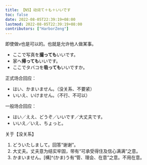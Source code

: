 ```yaml
---
title: 【N5】动词て＋も＋いいです
toc: false
date: 2022-08-05T22:39:19+08:00
lastmod: 2022-08-05T22:39:19+08:00
contributors: ["HarborZeng"]
---
```


即使做v也是可以的。也就是允许他人做某事。

- ここで写真を**撮っても**いいです。
- 家へ**帰っても**いいです。
- ここでタバコを**吸っても**いいですか。

正式场合回应：

- はい、かまいません。（没关系、不要紧）
- いいえ、いけません。（不行、不可以）

一般场合回应：

- はい／ええ、どうぞ／いいです／大丈夫です。
- いいえ／いえ、ちょっと。

 关于【没关系】

 1. どういたしまして。回答“谢谢”。
 2. 大丈夫。丈夫意为结实牢固，带有“可承受得住及信心满满”之意。
 3. かまいません。[構]^(かま)う有“管、理会、在意”之意。不用在意。

